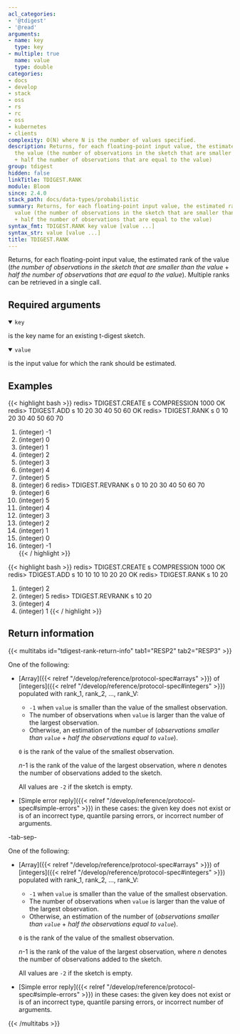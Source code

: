 ```yaml
---
acl_categories:
- '@tdigest'
- '@read'
arguments:
- name: key
  type: key
- multiple: true
  name: value
  type: double
categories:
- docs
- develop
- stack
- oss
- rs
- rc
- oss
- kubernetes
- clients
complexity: O(N) where N is the number of values specified.
description: Returns, for each floating-point input value, the estimated rank of
  the value (the number of observations in the sketch that are smaller than the value
  + half the number of observations that are equal to the value)
group: tdigest
hidden: false
linkTitle: TDIGEST.RANK
module: Bloom
since: 2.4.0
stack_path: docs/data-types/probabilistic
summary: Returns, for each floating-point input value, the estimated rank of the
  value (the number of observations in the sketch that are smaller than the value
  + half the number of observations that are equal to the value)
syntax_fmt: TDIGEST.RANK key value [value ...]
syntax_str: value [value ...]
title: TDIGEST.RANK
---
```

Returns, for each floating-point input value, the estimated rank of the value (_the number of observations in the sketch that are smaller than the value_ + _half the number of observations that are equal to the value_).
Multiple ranks can be retrieved in a single call.

## Required arguments

<details open><summary><code>key</code></summary>

is the key name for an existing t-digest sketch.
</details>

<details open><summary><code>value</code></summary>

is the input value for which the rank should be estimated.
</details>

## Examples

{{< highlight bash >}}
redis> TDIGEST.CREATE s COMPRESSION 1000
OK
redis> TDIGEST.ADD s 10 20 30 40 50 60
OK
redis> TDIGEST.RANK s 0 10 20 30 40 50 60 70
1) (integer) -1
2) (integer) 0
3) (integer) 1
4) (integer) 2
5) (integer) 3
6) (integer) 4
7) (integer) 5
8) (integer) 6
redis> TDIGEST.REVRANK s 0 10 20 30 40 50 60 70
1) (integer) 6
2) (integer) 5
3) (integer) 4
4) (integer) 3
5) (integer) 2
6) (integer) 1
7) (integer) 0
8) (integer) -1  
{{< / highlight >}}
  
{{< highlight bash >}}
redis> TDIGEST.CREATE s COMPRESSION 1000
OK
redis> TDIGEST.ADD s 10 10 10 10 20 20
OK
redis> TDIGEST.RANK s 10 20
1) (integer) 2
2) (integer) 5
redis> TDIGEST.REVRANK s 10 20
1) (integer) 4
2) (integer) 1
{{< / highlight >}}

## Return information

{{< multitabs id="tdigest-rank-return-info" 
    tab1="RESP2" 
    tab2="RESP3" >}}

One of the following:

* [Array]({{< relref "/develop/reference/protocol-spec#arrays" >}}) of [integers]({{< relref "/develop/reference/protocol-spec#integers" >}}) populated with rank_1, rank_2, ..., rank_V:
    * `-1` when `value` is smaller than the value of the smallest observation.
    * The number of observations when `value` is larger than the value of the largest observation.
    * Otherwise, an estimation of the number of (_observations smaller than `value`_ + _half the observations equal to `value`_).

    `0` is the rank of the value of the smallest observation.

    _n_-1 is the rank of the value of the largest observation, where _n_ denotes the number of observations added to the sketch.

    All values are `-2` if the sketch is empty.
* [Simple error reply]({{< relref "/develop/reference/protocol-spec#simple-errors" >}}) in these cases: the given key does not exist or is of an incorrect type, quantile parsing errors, or incorrect number of arguments.

-tab-sep-

One of the following:

* [Array]({{< relref "/develop/reference/protocol-spec#arrays" >}}) of [integers]({{< relref "/develop/reference/protocol-spec#integers" >}}) populated with rank_1, rank_2, ..., rank_V:
    * `-1` when `value` is smaller than the value of the smallest observation.
    * The number of observations when `value` is larger than the value of the largest observation.
    * Otherwise, an estimation of the number of (_observations smaller than `value`_ + _half the observations equal to `value`_).

    `0` is the rank of the value of the smallest observation.

    _n_-1 is the rank of the value of the largest observation, where _n_ denotes the number of observations added to the sketch.

    All values are `-2` if the sketch is empty.
* [Simple error reply]({{< relref "/develop/reference/protocol-spec#simple-errors" >}}) in these cases: the given key does not exist or is of an incorrect type, quantile parsing errors, or incorrect number of arguments.

{{< /multitabs >}}